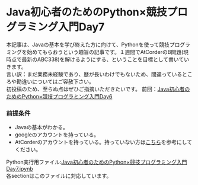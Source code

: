 # Java初心者のためのPython×競技プログラミング入門Day7
本記事は、Javaの基本を学び終えた方に向けて、Pythonを使って競技プログラミングを始めてもらおうという趣旨の記事です。１週間でAtCorderのB問題(現時点で最新のABC338)を解けるようにする、ということを目標として書いていきます。  
言い訳：まだ業務未経験であり、歴が長いわけでもないため、間違っているところや勘違いについてはご容赦下さい。  
初投稿のため、至らぬ点はぜひご指摘いただきたいです。
前回：[Java初心者のためのPython×競技プログラミング入門Day6](#)

### 前提条件
 - Javaの基本がわかる。
 - googleのアカウントを持っている。
 - AtCorderのアカウントを持っている。持っていない方は[こちら](https://info.atcoder.jp/overview/contest/intro)を参考にしてください。

Python実行用ファイル:[Java初心者のためのPython×競技プログラミング入門Day7.ipynb](https://colab.research.google.com/drive/1B0V6aDzuSNyY5slFeNxAakN7ZjpmGidu?usp=sharing)  
各sectionはこのファイルに対応しています。